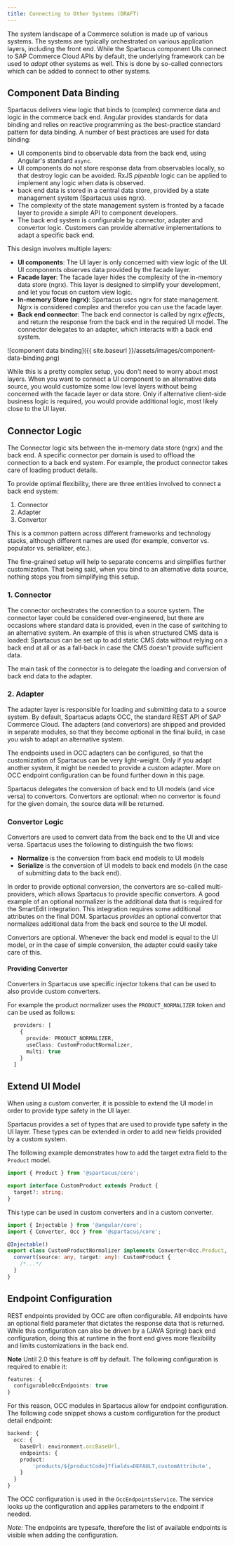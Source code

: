 ```yaml
---
title: Connecting to Other Systems (DRAFT)
---
```


The system landscape of a Commerce solution is made up of various systems. The systems are typically orchestrated on various application layers, including the front end. While the Spartacus component UIs connect to SAP Commerce Cloud APIs by default, the underlying framework can be used to _adapt_ other systems as well. This is done by so-called connectors which can be added to connect to other systems.

## Component Data Binding

Spartacus delivers view logic that binds to (complex) commerce data and logic in the commerce back end. Angular provides standards for data binding and relies on reactive programming as the best-practice standard pattern for data binding. A number of best practices are used for data binding:

- UI components bind to observable data from the back end, using Angular's standard `async`.
- UI components do not store response data from observables locally, so that destroy logic can be avoided. RxJS _pipeable_ logic can be applied to implement any logic when data is observed.
- back end data is stored in a central data store, provided by a state management system (Spartacus uses ngrx).
- The complexity of the state management system is fronted by a facade layer to provide a simple API to component developers.
- The back end system is configurable by connector, adapter and convertor logic. Customers can provide alternative implementations to adapt a specific back end.

This design involves multiple layers:

- **UI components**: The UI layer is only concerned with view logic of the UI. UI components observes data provided by the facade layer.
- **Facade layer**: The facade layer hides the complexity of the in-memory data store (ngrx). This layer is designed to simplify your development, and let you focus on custom view logic.
- **In-memory Store (ngrx)**: Spartacus uses ngrx for state management. Ngrx is considered complex and therefor you can use the facade layer.
- **Back end connector**: The back end connector is called by ngrx _effects_, and return the response from the back end in the required UI model. The connector delegates to an adapter, which interacts with a back end system.

![component data binding]({{ site.baseurl }}/assets/images/component-data-binding.png)

While this is a pretty complex setup, you don't need to worry about most layers. When you want to connect a UI component to an alternative data source, you would customize some low level layers without being concerned with the facade layer or data store. Only if alternative client-side business logic is required, you would provide additional logic, most likely close to the UI layer.

## Connector Logic

The Connector logic sits between the in-memory data store (ngrx) and the back end. A specific connector per domain is used to offload the connection to a back end system. For example, the product connector takes care of loading product details.

To provide optimal flexibility, there are three entities involved to connect a back end system:

1. Connector
2. Adapter
3. Convertor

This is a common pattern across different frameworks and technology stacks, although different names are used (for example, convertor vs. populator vs. serializer, etc.).

The fine-grained setup will help to separate concerns and simplifies further customization. That being said, when you bind to an alternative data source, nothing stops you from simplifying this setup.

### 1. Connector

The connector orchestrates the connection to a source system. The connector layer could be considered over-engineered, but there are occasions where standard data is provided, even in the case of switching to an alternative system. An example of this is when structured CMS data is loaded: Spartacus can be set up to add static CMS data without relying on a back end at all or as a fall-back in case the CMS doesn't provide sufficient data.

The main task of the connector is to delegate the loading and conversion of back end data to the adapter.

### 2. Adapter

The adapter layer is responsible for loading and submitting data to a source system. By default, Spartacus adapts OCC, the standard REST API of SAP Commerce Cloud. The adapters (and convertors) are shipped and provided in separate modules, so that they become optional in the final build, in case you wish to adapt an alternative system.

The endpoints used in OCC adapters can be configured, so that the customization of Spartacus can be very light-weight. Only if you adapt another system, it might be needed to provide a custom adapter. More on OCC endpoint configuration can be found further down in this page.

Spartacus delegates the conversion of back end to UI models (and vice versa) to convertors. Convertors are optional: when no convertor is found for the given domain, the source data will be returned.

### Convertor Logic

Convertors are used to convert data from the back end to the UI and vice versa. Spartacus uses the following to distinguish the two flows:

- **Normalize** is the conversion from back end models to UI models
- **Serialize** is the conversion of UI models to back end models (in the case of submitting data to the back end).

In order to provide optional conversion, the convertors are so-called multi-providers, which allows Spartacus to provide specific convertors. A good example of an optional normalizer is the additional data that is required for the SmartEdit integration. This integration requires some additional attributes on the final DOM. Spartacus _provides_ an optional convertor that normalizes additional data from the back end source to the UI model.

Convertors are optional. Whenever the back end model is equal to the UI model, or in the case of simple conversion, the adapter could easily take care of this.

#### Providing Converter

Converters in Spartacus use specific injector tokens that can be used to also provide custom converters.

For example the product normalizer uses the `PRODUCT_NORMALIZER` token and can be used as follows:

```ts
  providers: [
    {
      provide: PRODUCT_NORMALIZER,
      useClass: CustomProductNormalizer,
      multi: true
    }
  ]
```

## Extend UI Model

When using a custom converter, it is possible to extend the UI model in order to provide type safety in the UI layer.

Spartacus provides a set of types that are used to provide type safety in the UI layer. These types can be extended in order to add new fields provided by a custom system.

The following example demonstrates how to add the target extra field to the `Product` model.

```ts
import { Product } from '@spartacus/core';

export interface CustomProduct extends Product {
  target?: string;
}
```

This type can be used in custom converters and in a custom converter.

```ts
import { Injectable } from '@angular/core';
import { Converter, Occ } from '@spartacus/core';

@Injectable()
export class CustomProductNormalizer implements Converter<Occ.Product, CustomProduct> {
  convert(source: any, target: any): CustomProduct {
    /*...*/
  }
}
```

## Endpoint Configuration

REST endpoints provided by OCC are often configurable. All endpoints have an optional field parameter that dictates the response data that is returned. While this configuration can also be driven by a (JAVA Spring) back end configuration, doing this at runtime in the front end gives more flexibility and limits customizations in the back end.

**Note** Until 2.0 this feature is off by default. The following configuration is required to enable it:

```typescript
features: {
  configurableOccEndpoints: true
}
```

For this reason, OCC modules in Spartacus allow for endpoint configuration. The following code snippet shows a custom configuration for the product detail endpoint:

```typescript
backend: {
  occ: {
    baseUrl: environment.occBaseUrl,
    endpoints: {
    product:
        'products/${productCode}?fields=DEFAULT,customAttribute',
    }
  }
}
```

The OCC configuration is used in the `OccEndpointsService`. The service looks up the configuration and applies parameters to the endpoint if needed.

*Note*: The endpoints are typesafe, therefore the list of available endpoints is visible when adding the configuration.